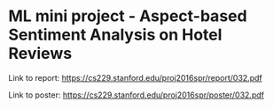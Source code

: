 # ML mini project - Aspect-based Sentiment Analysis on Hotel Reviews

Link to report:
https://cs229.stanford.edu/proj2016spr/report/032.pdf

Link to poster:
https://cs229.stanford.edu/proj2016spr/poster/032.pdf
